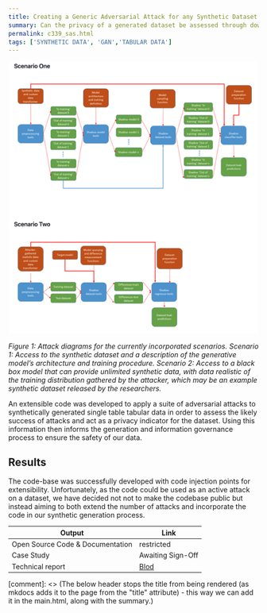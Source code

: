 ```yaml
---
title: Creating a Generic Adversarial Attack for any Synthetic Dataset
summary: Can the privacy of a generated dataset be assessed through downstream adversarial attacks to highlight the risk of re-identification
permalink: c339_sas.html
tags: ['SYNTHETIC DATA', 'GAN','TABULAR DATA']
---
```


![](../images/sas.png)

*Figure 1: Attack diagrams for the currently incorporated scenarios. Scenario 1: Access to the synthetic dataset and a description of the generative model’s architecture and training procedure. Scenario 2: Access to a black box model that can provide unlimited synthetic data, with data realistic of the training distribution gathered by the attacker, which may be an example synthetic dataset released by the researchers.*

An extensible code was developed to apply a suite of adversarial attacks to synthetically generated single table tabular data in order to assess the likely success of attacks and act as a privacy indicator for the dataset.  Using this information then informs the generation and information governance process to ensure the safety of our data.

## Results

The code-base was successfully developed with code injection points for extensibility.  Unfortunately, as the code could be used as an active attack on a dataset, we have decided not not to make the codebase public but instead aiming to both extend the number of attacks and incorporate the code in our synthetic generation process.

| Output | Link |
| ---- | ---- |
| Open Source Code & Documentation | restricted |
| Case Study | Awaiting Sign-Off |
| Technical report | [Blod](https://nhsx.github.io/AnalyticsUnit/SynthAdvSuite.html) |

[comment]: <> (The below header stops the title from being rendered (as mkdocs adds it to the page from the "title" attribute) - this way we can add it in the main.html, along with the summary.)
#
